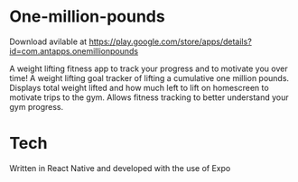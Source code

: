 # One-million-pounds
Download avilable at https://play.google.com/store/apps/details?id=com.antapps.onemillionpounds 

A weight lifting fitness app to track your progress and to motivate you over time! A weight lifting goal tracker of lifting a cumulative one million pounds. Displays total weight lifted and how much left to lift on homescreen to motivate trips to the gym. Allows fitness tracking to better understand your gym progress.

# Tech
Written in React Native and developed with the use of Expo
